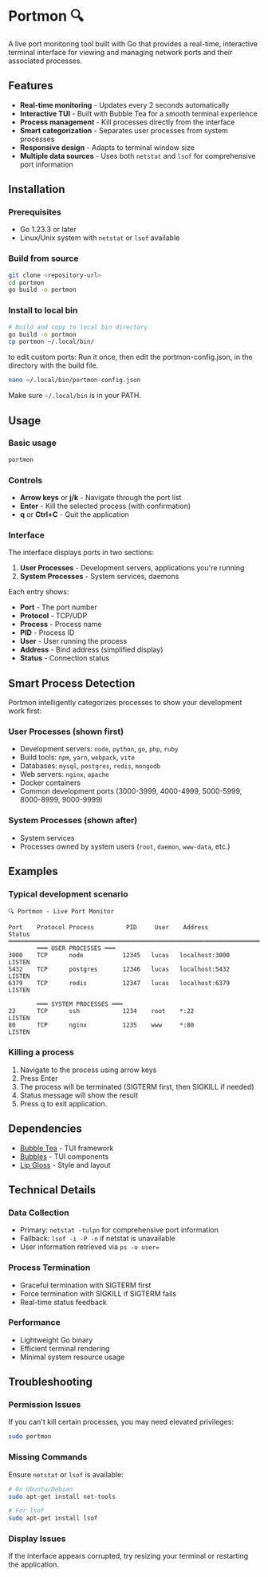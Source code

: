 # Portmon 🔍

A live port monitoring tool built with Go that provides a real-time, interactive terminal interface for viewing and managing network ports and their associated processes.

## Features

- **Real-time monitoring** - Updates every 2 seconds automatically
- **Interactive TUI** - Built with Bubble Tea for a smooth terminal experience
- **Process management** - Kill processes directly from the interface
- **Smart categorization** - Separates user processes from system processes
- **Responsive design** - Adapts to terminal window size
- **Multiple data sources** - Uses both `netstat` and `lsof` for comprehensive port information

## Installation

### Prerequisites

- Go 1.23.3 or later
- Linux/Unix system with `netstat` or `lsof` available

### Build from source

```bash
git clone <repository-url>
cd portmon
go build -o portmon
```

### Install to local bin

```bash
# Build and copy to local bin directory
go build -o portmon
cp portmon ~/.local/bin/
```

to edit custom ports:
Run it once, then edit the portmon-config.json, in the directory with the build file.

```bash
nano ~/.local/bin/portmon-config.json 
```

Make sure `~/.local/bin` is in your PATH.

## Usage

### Basic usage

```bash
portmon
```

### Controls

- **Arrow keys** or **j/k** - Navigate through the port list
- **Enter** - Kill the selected process (with confirmation)
- **q** or **Ctrl+C** - Quit the application

### Interface

The interface displays ports in two sections:

1. **User Processes** - Development servers, applications you're running
2. **System Processes** - System services, daemons

Each entry shows:
- **Port** - The port number
- **Protocol** - TCP/UDP
- **Process** - Process name
- **PID** - Process ID
- **User** - User running the process
- **Address** - Bind address (simplified display)
- **Status** - Connection status

## Smart Process Detection

Portmon intelligently categorizes processes to show your development work first:

### User Processes (shown first)
- Development servers: `node`, `python`, `go`, `php`, `ruby`
- Build tools: `npm`, `yarn`, `webpack`, `vite`
- Databases: `mysql`, `postgres`, `redis`, `mongodb`
- Web servers: `nginx`, `apache`
- Docker containers
- Common development ports (3000-3999, 4000-4999, 5000-5999, 8000-8999, 9000-9999)

### System Processes (shown after)
- System services
- Processes owned by system users (`root`, `daemon`, `www-data`, etc.)

## Examples

### Typical development scenario
```
🔍 Portmon - Live Port Monitor

Port    Protocol Process         PID     User    Address              Status
════════════════════════════════════════════════════════════════════════════
        ═══ USER PROCESSES ═══
3000    TCP      node           12345   lucas   localhost:3000       LISTEN
5432    TCP      postgres       12346   lucas   localhost:5432       LISTEN
6379    TCP      redis          12347   lucas   localhost:6379       LISTEN

        ═══ SYSTEM PROCESSES ═══
22      TCP      ssh            1234    root    *:22                 LISTEN
80      TCP      nginx          1235    www     *:80                 LISTEN
```

### Killing a process
1. Navigate to the process using arrow keys
2. Press Enter
3. The process will be terminated (SIGTERM first, then SIGKILL if needed)
4. Status message will show the result
5. Press q to exit application.

## Dependencies

- [Bubble Tea](https://github.com/charmbracelet/bubbletea) - TUI framework
- [Bubbles](https://github.com/charmbracelet/bubbles) - TUI components
- [Lip Gloss](https://github.com/charmbracelet/lipgloss) - Style and layout

## Technical Details

### Data Collection
- Primary: `netstat -tulpn` for comprehensive port information
- Fallback: `lsof -i -P -n` if netstat is unavailable
- User information retrieved via `ps -o user=`

### Process Termination
- Graceful termination with SIGTERM first
- Force termination with SIGKILL if SIGTERM fails
- Real-time status feedback

### Performance
- Lightweight Go binary
- Efficient terminal rendering
- Minimal system resource usage


## Troubleshooting

### Permission Issues
If you can't kill certain processes, you may need elevated privileges:
```bash
sudo portmon
```

### Missing Commands
Ensure `netstat` or `lsof` is available:
```bash
# On Ubuntu/Debian
sudo apt-get install net-tools

# For lsof
sudo apt-get install lsof
```

### Display Issues
If the interface appears corrupted, try resizing your terminal or restarting the application.